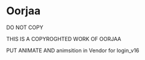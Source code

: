 # Oorjaa

DO NOT COPY 


THIS IS A COPYROGHTED WORK OF OORJAA





PUT ANIMATE AND animsition   in Vendor for login_v16
